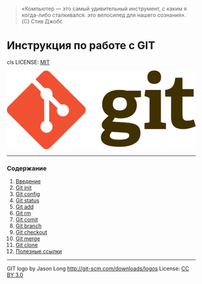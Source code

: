 >«Компьютер — это самый удивительный инструмент,
>с каким я когда-либо сталкивался.
>это велосипед для нашего сознания».  
>(C) Стив Джобс
<!--инструкция-->
# Инструкция по работе с GIT
cls
LICENSE: [MIT](./license.md)

![git logo](./assets/1920px-Git-logo.svg.png)
<!--содержание-->
---
### Содержание 
1. [Введение](./introduction.md)
2. [Git init](./init.md)
3. [Git config](./config.md)
4. [Git status](./status.md)
5. [Git add](./add.md)
6. [Git rm](./rm.md)
7. [Git comit](./comit.md)
8. [Git branch](./branch.md)
9. [Git checkout](./checkout.md)
10. [Git merge](./merge.md)
11. [Git clone](./clone.md)
12. [Полезные ссылки](./link.md)

---
GIT logo by Jason Long http://git-scm.com/downloads/logos
License: [CC BY 3.0](https://creativecommons.org/licenses/by/3.0/)
